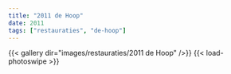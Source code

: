 ```yaml
---
title: "2011 de Hoop"
date: 2011
tags: ["restauraties", "de-hoop"]
---
```


{{< gallery dir="images/restauraties/2011 de Hoop" />}}
{{< load-photoswipe >}}